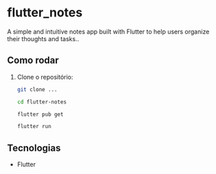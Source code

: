 # flutter_notes

A simple and intuitive notes app built with Flutter to help users organize their thoughts and tasks..

## Como rodar

1. Clone o repositório:
   ```bash
   git clone ...
   ```
    ```bash
    cd flutter-notes
   ```
    ```bash
   flutter pub get
   ```
   ```bash
   flutter run
   ```
## Tecnologias
- Flutter
